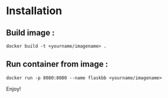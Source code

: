 Installation
==========


## Build image :

```
docker build -t <yourname/imagename> .
```

## Run container from image :

```
docker run -p 8080:8080 --name flaskbb <yourname/imagename>
```

Enjoy!